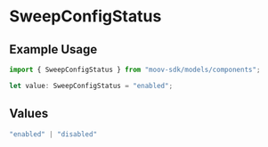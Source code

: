 # SweepConfigStatus

## Example Usage

```typescript
import { SweepConfigStatus } from "moov-sdk/models/components";

let value: SweepConfigStatus = "enabled";
```

## Values

```typescript
"enabled" | "disabled"
```